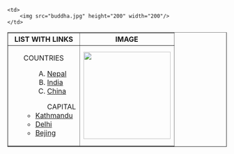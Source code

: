 <html>
<head>
<title>WT.ASSIGNMENT.LAB.2</title>
<body>
<table border="1" cellspacing="0" cellpadding="3">
<tr>
<th>LIST WITH LINKS</th>
</td>
<th>IMAGE</th>
</tr>
<tr>
	<td rowspan="2">
	<ul>COUNTRIES<ul>
<ol type="A">
	<a href="https://en.wikipedia.org/wiki/Nepal" target="_blank">
   	<li>Nepal</li>
   </a>
   <a href="https://en.wikipedia.org/wiki/India" target="_blank">
	<li>India</li>
</a>
    <a href="https://en.wikipedia.org/wiki/China" target="_blank">
	<li>China</li>
</a>
</ol>
    <ul align="left">CAPITAL</ul>
	<a href="https://en.wikipedia.org/wiki/Kathmandu" target="_blank"><li>Kathmandu</li></a>
	<a href="https://en.wikipedia.org/wiki/Delhi" target="_blank"><li>Delhi</li></a>
	<a href="https://en.wikipedia.org/wiki/Bejing" target="_blank"><li>Bejing</li></a>
    </td>
 <td>
 <img src="everest.jpg" width="200" height="200"/>
</td>
</tr>
<tr>
	 
	<td>
		<img src="buddha.jpg" height="200" width="200"/>
	</td>
</tr>
</table>
</body>
</head>
</html>
